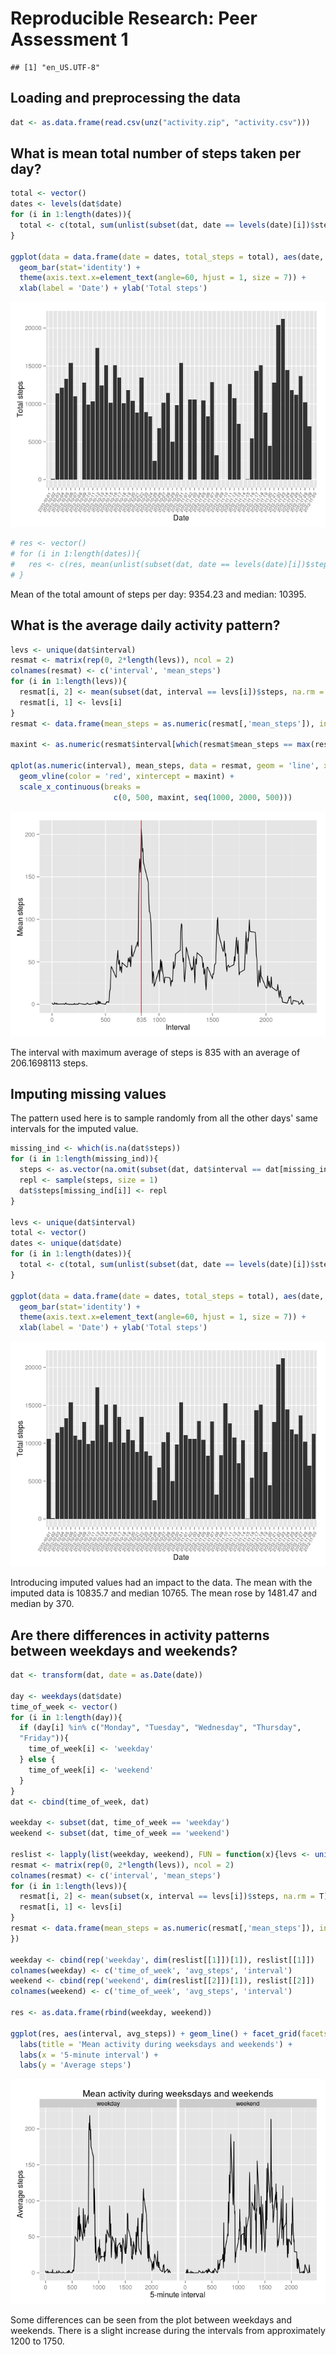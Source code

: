 # Reproducible Research: Peer Assessment 1

```
## [1] "en_US.UTF-8"
```

## Loading and preprocessing the data

```r
dat <- as.data.frame(read.csv(unz("activity.zip", "activity.csv")))
```


## What is mean total number of steps taken per day?

```r
total <- vector()
dates <- levels(dat$date)
for (i in 1:length(dates)){
  total <- c(total, sum(unlist(subset(dat, date == levels(date)[i])$steps), na.rm = T))
}

ggplot(data = data.frame(date = dates, total_steps = total), aes(date, total_steps)) + 
  geom_bar(stat='identity') +
  theme(axis.text.x=element_text(angle=60, hjust = 1, size = 7)) +
  xlab(label = 'Date') + ylab('Total steps')
```

![](./PA1_template_files/figure-html/unnamed-chunk-3-1.png) 

```r
# res <- vector()
# for (i in 1:length(dates)){
#   res <- c(res, mean(unlist(subset(dat, date == levels(date)[i])$steps), na.rm = T))
# }
```


Mean of the total amount of steps per day: 9354.23 and median: 10395.


## What is the average daily activity pattern?

```r
levs <- unique(dat$interval)
resmat <- matrix(rep(0, 2*length(levs)), ncol = 2)
colnames(resmat) <- c('interval', 'mean_steps')
for (i in 1:length(levs)){ 
  resmat[i, 2] <- mean(subset(dat, interval == levs[i])$steps, na.rm = T) 
  resmat[i, 1] <- levs[i]
}
resmat <- data.frame(mean_steps = as.numeric(resmat[,'mean_steps']), interval = as.numeric(resmat[,'interval']))

maxint <- as.numeric(resmat$interval[which(resmat$mean_steps == max(resmat$mean_steps))])

qplot(as.numeric(interval), mean_steps, data = resmat, geom = 'line', xlab = 'Interval', ylab = 'Mean steps') + 
  geom_vline(color = 'red', xintercept = maxint) + 
  scale_x_continuous(breaks = 
                       c(0, 500, maxint, seq(1000, 2000, 500)))
```

![](./PA1_template_files/figure-html/unnamed-chunk-5-1.png) 

The interval with maximum average of steps is 835 with an average of 206.1698113 steps.


## Imputing missing values
The pattern used here is to sample randomly from all the other days' same intervals for the imputed value.


```r
missing_ind <- which(is.na(dat$steps))
for (i in 1:length(missing_ind)){
  steps <- as.vector(na.omit(subset(dat, dat$interval == dat[missing_ind[i],]$interval)$steps))
  repl <- sample(steps, size = 1)
  dat$steps[missing_ind[i]] <- repl
}

levs <- unique(dat$interval)
total <- vector()
dates <- unique(dat$date)
for (i in 1:length(dates)){
  total <- c(total, sum(unlist(subset(dat, date == levels(date)[i])$steps)))
}

ggplot(data = data.frame(date = dates, total_steps = total), aes(date, total_steps)) + 
  geom_bar(stat='identity') +
  theme(axis.text.x=element_text(angle=60, hjust = 1, size = 7)) +
  xlab(label = 'Date') + ylab('Total steps')
```

![](./PA1_template_files/figure-html/unnamed-chunk-6-1.png) 



Introducing imputed values had an impact to the data. The mean with the imputed data is 10835.7 and median 10765. The mean rose by 1481.47 and median by 370.


## Are there differences in activity patterns between weekdays and weekends?


```r
dat <- transform(dat, date = as.Date(date))

day <- weekdays(dat$date)
time_of_week <- vector()
for (i in 1:length(day)){
  if (day[i] %in% c("Monday", "Tuesday", "Wednesday", "Thursday", 
  "Friday")){
    time_of_week[i] <- 'weekday'
  } else {
    time_of_week[i] <- 'weekend'
  }
}
dat <- cbind(time_of_week, dat)

weekday <- subset(dat, time_of_week == 'weekday')
weekend <- subset(dat, time_of_week == 'weekend')

reslist <- lapply(list(weekday, weekend), FUN = function(x){levs <- unique(x$interval)
resmat <- matrix(rep(0, 2*length(levs)), ncol = 2)
colnames(resmat) <- c('interval', 'mean_steps')
for (i in 1:length(levs)){ 
  resmat[i, 2] <- mean(subset(x, interval == levs[i])$steps, na.rm = T) 
  resmat[i, 1] <- levs[i]
}
resmat <- data.frame(mean_steps = as.numeric(resmat[,'mean_steps']), interval = as.numeric(resmat[,'interval']))
})

weekday <- cbind(rep('weekday', dim(reslist[[1]])[1]), reslist[[1]])
colnames(weekday) <- c('time_of_week', 'avg_steps', 'interval')
weekend <- cbind(rep('weekend', dim(reslist[[2]])[1]), reslist[[2]])
colnames(weekend) <- c('time_of_week', 'avg_steps', 'interval')

res <- as.data.frame(rbind(weekday, weekend))

ggplot(res, aes(interval, avg_steps)) + geom_line() + facet_grid(facets = . ~ time_of_week, ) + 
  labs(title = 'Mean activity during weeksdays and weekends') +
  labs(x = '5-minute interval') + 
  labs(y = 'Average steps')
```

![](./PA1_template_files/figure-html/unnamed-chunk-8-1.png) 

Some differences can be seen from the plot between weekdays and weekends. There is a slight increase during the intervals from approximately 1200 to 1750.
